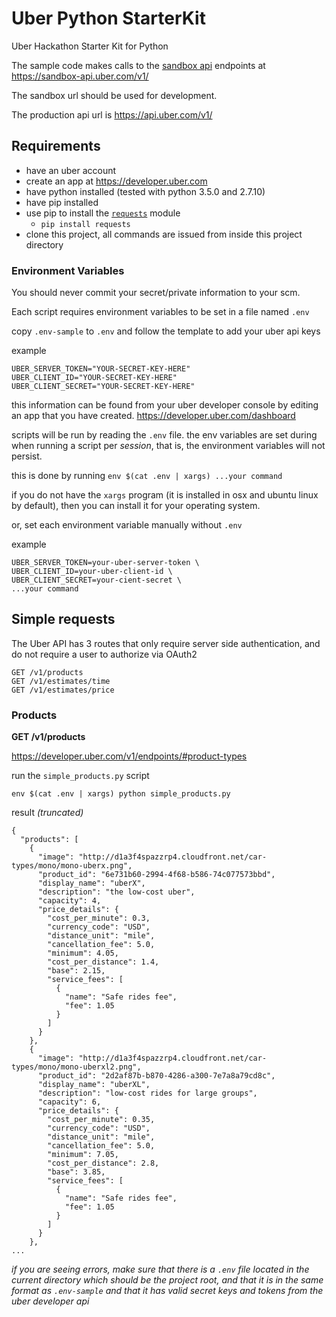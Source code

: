# Uber Python StarterKit

Uber Hackathon Starter Kit for Python

The sample code makes calls to the [sandbox api](https://developer.uber.com/v1/sandbox/) endpoints at https://sandbox-api.uber.com/v1/

The sandbox url should be used for development.

The production api url is https://api.uber.com/v1/

## Requirements

- have an uber account
- create an app at https://developer.uber.com
- have python installed (tested with python 3.5.0 and 2.7.10)
- have pip installed
- use pip to install the [`requests`](http://docs.python-requests.org/) module
    - `pip install requests`
- clone this project, all commands are issued from inside this project directory

### Environment Variables

You should never commit your secret/private information to your scm.

Each script requires environment variables to be set in a file named `.env`

copy `.env-sample` to `.env` and follow the template to add your uber api keys

example

```
UBER_SERVER_TOKEN="YOUR-SECRET-KEY-HERE"
UBER_CLIENT_ID="YOUR-SECRET-KEY-HERE"
UBER_CLIENT_SECRET="YOUR-SECRET-KEY-HERE"
```

this information can be found from your uber developer console by editing an app that you have created. https://developer.uber.com/dashboard

scripts will be run by reading the `.env` file. the env variables are set during when running a script per _session_, that is, the environment variables will not persist.

this is done by running `env $(cat .env | xargs) ...your command`

if you do not have the `xargs` program (it is installed in osx and ubuntu linux by default), then you can install it for your operating system.

or, set each environment variable manually without `.env`

example

```
UBER_SERVER_TOKEN=your-uber-server-token \
UBER_CLIENT_ID=your-uber-client-id \
UBER_CLIENT_SECRET=your-cient-secret \
...your command
```

## Simple requests

The Uber API has 3 routes that only require server side authentication, and do not require a user to authorize via OAuth2

```
GET /v1/products
GET /v1/estimates/time
GET /v1/estimates/price
```

### Products

**GET /v1/products**

https://developer.uber.com/v1/endpoints/#product-types

run the `simple_products.py` script

`env $(cat .env | xargs) python simple_products.py`

result _(truncated)_

```
{
  "products": [
    {
      "image": "http://d1a3f4spazzrp4.cloudfront.net/car-types/mono/mono-uberx.png",
      "product_id": "6e731b60-2994-4f68-b586-74c077573bbd",
      "display_name": "uberX",
      "description": "the low-cost uber",
      "capacity": 4,
      "price_details": {
        "cost_per_minute": 0.3,
        "currency_code": "USD",
        "distance_unit": "mile",
        "cancellation_fee": 5.0,
        "minimum": 4.05,
        "cost_per_distance": 1.4,
        "base": 2.15,
        "service_fees": [
          {
            "name": "Safe rides fee",
            "fee": 1.05
          }
        ]
      }
    },
    {
      "image": "http://d1a3f4spazzrp4.cloudfront.net/car-types/mono/mono-uberxl2.png",
      "product_id": "2d2af87b-b870-4286-a300-7e7a8a79cd8c",
      "display_name": "uberXL",
      "description": "low-cost rides for large groups",
      "capacity": 6,
      "price_details": {
        "cost_per_minute": 0.35,
        "currency_code": "USD",
        "distance_unit": "mile",
        "cancellation_fee": 5.0,
        "minimum": 7.05,
        "cost_per_distance": 2.8,
        "base": 3.85,
        "service_fees": [
          {
            "name": "Safe rides fee",
            "fee": 1.05
          }
        ]
      }
    },
...
```

_if you are seeing errors, make sure that there is a `.env` file located in the current directory which should be the project root, and that it is in the same format as `.env-sample` and that it has valid secret keys and tokens from the uber developer api_


